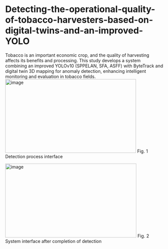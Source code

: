 # Detecting-the-operational-quality-of-tobacco-harvesters-based-on-digital-twins-and-an-improved-YOLO
Tobacco is an important economic crop, and the quality of harvesting affects its benefits and processing.  This study develops a system combining an improved YOLOv10 (SPPELAN, SFA, ASFF) with ByteTrack and digital twin 3D mapping for anomaly detection, enhancing intelligent monitoring and evaluation in tobacco fields.
 <img width="417" height="235" alt="image" src="https://github.com/user-attachments/assets/eb0ccfdd-0ca7-41d2-8fc0-43466ea070ef" />
 Fig. 1 Detection process interface
 
 <img width="418" height="236" alt="image" src="https://github.com/user-attachments/assets/699e41da-a964-4628-abfe-a578df58fa57" />
 Fig. 2 System interface after completion of detection

